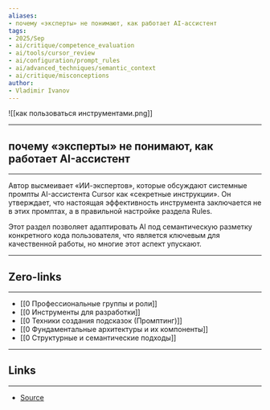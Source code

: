 ```yaml
---
aliases: 
- почему «эксперты» не понимают, как работает AI-ассистент
tags:
- 2025/Sep
- ai/critique/competence_evaluation
- ai/tools/cursor_review
- ai/configuration/prompt_rules
- ai/advanced_techniques/semantic_context
- ai/critique/misconceptions
author:
- Vladimir Ivanov
---
```

![[как пользоваться инструментами.png]]

-----
##  почему «эксперты» не понимают, как работает AI-ассистент
-----
Автор высмеивает «ИИ-экспертов», которые обсуждают системные промпты AI-ассистента Cursor как «секретные инструкции». Он утверждает, что настоящая эффективность инструмента заключается не в этих промптах, а в правильной настройке раздела Rules. 

Этот раздел позволяет адаптировать AI под семантическую разметку конкретного кода пользователя, что является ключевым для качественной работы, но многие этот аспект упускают.

---
## Zero-links
---
- [[0 Профессиональные группы и роли]]
- [[0 Инструменты для разработки]]
- [[0 Техники создания подсказок (Промптинг)]]
- [[0 Фундаментальные архитектуры и их компоненты]]
- [[0 Структурные и семантические подходы]]

---
## Links
---
- [Source](https://t.me/turboproject/2086)